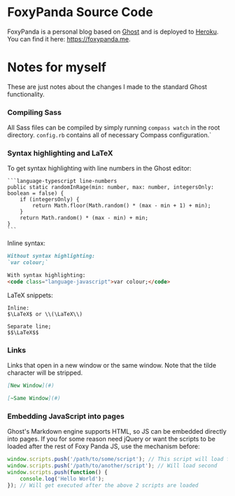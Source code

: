 # FoxyPanda Source Code

FoxyPanda is a personal blog based on [Ghost](https://ghost.org/) and is deployed to [Heroku](https://heroku.com/). You can find it here: https://foxypanda.me.

# Notes for myself

These are just notes about the changes I made to the standard Ghost functionality.

### Compiling Sass

All Sass files can be compiled by simply running `compass watch` in the root directory. `config.rb` contains all of necessary Compass configuration.`

### Syntax highlighting and LaTeX

To get syntax highlighting with line numbers in the Ghost editor:


    ```language-typescript line-numbers
    public static randomInRage(min: number, max: number, integersOnly: boolean = false) {
        if (integersOnly) {
            return Math.floor(Math.random() * (max - min + 1) + min);
        }
        return Math.random() * (max - min) + min;
    }
    ```
    
Inline syntax:

```markdown
Without syntax highlighting:
`var colour;`

With syntax highlighting:
<code class="language-javascript">var colour;</code>
```
    
LaTeX snippets:

```
Inline:
$\LaTeX$ or \\(\LaTeX\\)

Separate line;
$$\LaTeX$$
```

### Links

Links that open in a new window or the same window. Note that the tilde character will be stripped.

```markdown
[New Window](#)

[~Same Window](#)
```

### Embedding JavaScript into pages

Ghost's Markdown engine supports HTML, so JS can be embedded directly into pages. If you for some reason need jQuery or want the scripts to be loaded after the rest of Foxy Panda JS, use the mechanism before:

```javascript
window.scripts.push('/path/to/some/script'); // This script will load first
window.scripts.push('/path/to/another/script'); // Will load second
window.scripts.push(function() {
    console.log('Hello World');
}); // Will get executed after the above 2 scripts are loaded
```